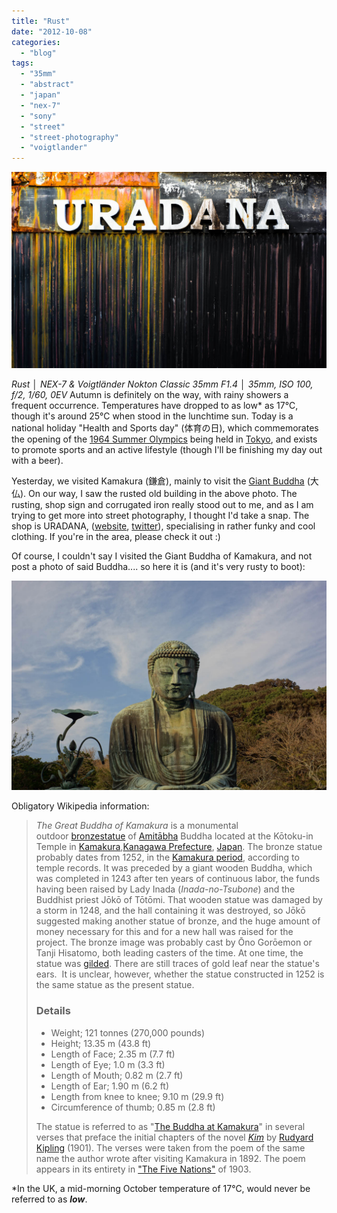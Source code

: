```yaml
---
title: "Rust"
date: "2012-10-08"
categories: 
  - "blog"
tags: 
  - "35mm"
  - "abstract"
  - "japan"
  - "nex-7"
  - "sony"
  - "street"
  - "street-photography"
  - "voigtlander"
---
```


![鎌倉-2.jpg](/assets/images/cb6ce-e98e8ce58089-2.jpg)

_Rust │ NEX-7 & _Voigtländer Nokton Classic 35mm F1.4_ │ 35mm, _ISO 100, f/2, 1/60, 0EV__ Autumn is definitely on the way, with rainy showers a frequent occurrence. Temperatures have dropped to as low\* as 17℃, though it's around 25℃ when stood in the lunchtime sun. Today is a national holiday "Health and Sports day" (体育の日), which commemorates the opening of the [1964 Summer Olympics](http://en.wikipedia.org/wiki/1964_Summer_Olympics "1964 Summer Olympics") being held in [Tokyo](http://en.wikipedia.org/wiki/Tokyo "Tokyo"), and exists to promote sports and an active lifestyle (though I'll be finishing my day out with a beer).

Yesterday, we visited Kamakura (鎌倉), mainly to visit the [Giant Buddha](http://en.wikipedia.org/wiki/K%C5%8Dtoku-in "Giant Buddha") (大仏). On our way, I saw the rusted old building in the above photo. The rusting, shop sign and corrugated iron really stood out to me, and as I am trying to get more into street photography, I thought I'd take a snap. The shop is URADANA, ([website](http://www.uradana.com/), [twitter](http://twitter.com/uradana)), specialising in rather funky and cool clothing. If you're in the area, please check it out :)

Of course, I couldn't say I visited the Giant Buddha of Kamakura, and not post a photo of said Buddha.... so here it is (and it's very rusty to boot):

[![The Giant Buddha in Kamakura](/assets/images/38046-md-in-e98e8ce58089-31.jpg "Giant Buddha")](https://exportforscript.wordpress.com/wp-content/uploads/2012/10/38046-md-in-e98e8ce58089-31.jpg)

Obligatory Wikipedia information:

> _The Great Buddha of Kamakura_ is a monumental outdoor [bronze](http://en.wikipedia.org/wiki/Bronze "Bronze")[statue](http://en.wikipedia.org/wiki/Statue "Statue") of [Amitābha](http://en.wikipedia.org/wiki/Amit%C4%81bha "Amitābha") Buddha located at the Kōtoku-in Temple in [Kamakura](http://en.wikipedia.org/wiki/Kamakura,_Kanagawa "Kamakura, Kanagawa"),[Kanagawa Prefecture](http://en.wikipedia.org/wiki/Kanagawa_prefecture "Kanagawa prefecture"), [Japan](http://en.wikipedia.org/wiki/Japan "Japan"). The bronze statue probably dates from 1252, in the [Kamakura period](http://en.wikipedia.org/wiki/Kamakura_period "Kamakura period"), according to temple records. It was preceded by a giant wooden Buddha, which was completed in 1243 after ten years of continuous labor, the funds having been raised by Lady Inada (_Inada-no-Tsubone_) and the Buddhist priest Jōkō of Tōtōmi. That wooden statue was damaged by a storm in 1248, and the hall containing it was destroyed, so Jōkō suggested making another statue of bronze, and the huge amount of money necessary for this and for a new hall was raised for the project. The bronze image was probably cast by Ōno Gorōemon or Tanji Hisatomo, both leading casters of the time. At one time, the statue was [gilded](http://en.wikipedia.org/wiki/Gilding "Gilding"). There are still traces of gold leaf near the statue's ears.  It is unclear, however, whether the statue constructed in 1252 is the same statue as the present statue.
> 
> ### Details
> 
> - Weight; 121 tonnes (270,000 pounds)
> - Height; 13.35 m (43.8 ft)
> - Length of Face; 2.35 m (7.7 ft)
> - Length of Eye; 1.0 m (3.3 ft)
> - Length of Mouth; 0.82 m (2.7 ft)
> - Length of Ear; 1.90 m (6.2 ft)
> - Length from knee to knee; 9.10 m (29.9 ft)
> - Circumference of thumb; 0.85 m (2.8 ft)
> 
> The statue is referred to as "[The Buddha at Kamakura](http://en.wikisource.org/wiki/Buddha_at_Kamakura "s:Buddha at Kamakura")" in several verses that preface the initial chapters of the novel _[Kim](http://en.wikipedia.org/wiki/Kim_(novel) "Kim (novel)")_ by [Rudyard Kipling](http://en.wikipedia.org/wiki/Rudyard_Kipling "Rudyard Kipling") (1901). The verses were taken from the poem of the same name the author wrote after visiting Kamakura in 1892. The poem appears in its entirety in ["The Five Nations"](http://www.archive.org/details/nations00kipfivelrich) of 1903.

\*In the UK, a mid-morning October temperature of 17℃, would never be referred to as _**low**_.
